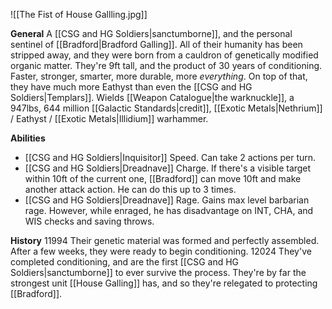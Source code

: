 ![[The Fist of House Gallling.jpg]]

**General**
	A [[CSG and HG Soldiers|sanctumborne]], and the personal sentinel of [[Bradford|Bradford Galling]]. All of their humanity has been stripped away, and they were born from a cauldron of genetically modified organic matter. They're 9ft tall, and the product of 30 years of conditioning.
	Faster, stronger, smarter, more durable, more *everything*. On top of that, they have much more Eathyst than even the [[CSG and HG Soldiers|Templars]]. 
	Wields [[Weapon Catalogue|the warknuckle]], a 947lbs, 644 million [[Galactic Standards|credit]], [[Exotic Metals|Nethrium]] / Eathyst / [[Exotic Metals|Illidium]] warhammer. 

**Abilities**
- [[CSG and HG Soldiers|Inquisitor]] Speed. Can take 2 actions per turn.
- [[CSG and HG Soldiers|Dreadnave]] Charge. If there's a visible target within 10ft of the current one, [[Bradford]] can move 10ft and make another attack action. He can do this up to 3 times. 
- [[CSG and HG Soldiers|Dreadnave]] Rage. Gains max level barbarian rage. However, while enraged, he has disadvantage on INT, CHA, and WIS checks and saving throws. 

**History**
11994
	Their genetic material was formed and perfectly assembled. After a few weeks, they were ready to begin conditioning.
12024
	They've completed conditioning, and are the first [[CSG and HG Soldiers|sanctumborne]] to ever survive the process. They're by far the strongest unit [[House Galling]] has, and so they're relegated to protecting [[Bradford]]. 